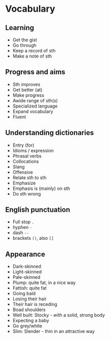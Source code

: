 # Vocabulary

## Learning

- Get the gist
- Go through
- Keep a record of sth
- Make a note of sth

## Progress and aims

- Sth improves
- Get better (at)
- Make progress
- Awide range of sth(s)
- Specialized language
- Expand vocabulary
- Fluent

## Understanding dictionaries

- Entry (for)
- Idioms / expression
- Phrasal verbs
- Collocations
- Slang
- Offensive
- Relate sth to sth
- Emphasize
- Emphasis is (mainly) on sth
- Do sth wrong

## English punctuation

- Full stop `.`
- hyphen `-`
- dash `--`
- brackets `()`, also `[]`

## Appearance

- Dark-skinned
- Light-skinned
- Pale-skinned
- Plump: quite fat, in a nice way
- Fattish: quite fat
- Going bald
- Losing their hair
- Their hair is receding
- Boad shoulders
- Well built: Stocky - with a solid, strong body
- Expecting a baby
- Go grey/white
- Slim: Slender - thin in an attractive way
